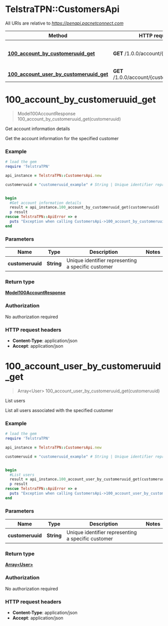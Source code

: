 # TelstraTPN::CustomersApi

All URIs are relative to *https://penapi.pacnetconnect.com*

Method | HTTP request | Description
------------- | ------------- | -------------
[**100_account_by_customeruuid_get**](CustomersApi.md#100_account_by_customeruuid_get) | **GET** /1.0.0/account/{customeruuid} | Get account information details
[**100_account_user_by_customeruuid_get**](CustomersApi.md#100_account_user_by_customeruuid_get) | **GET** /1.0.0/account/{customeruuid}/user | List users


# **100_account_by_customeruuid_get**
> Model100AccountResponse 100_account_by_customeruuid_get(customeruuid)

Get account information details

Get the account information for the specified customer

### Example
```ruby
# load the gem
require 'TelstraTPN'

api_instance = TelstraTPN::CustomersApi.new

customeruuid = "customeruuid_example" # String | Unique identifier representing a specific customer


begin
  #Get account information details
  result = api_instance.100_account_by_customeruuid_get(customeruuid)
  p result
rescue TelstraTPN::ApiError => e
  puts "Exception when calling CustomersApi->100_account_by_customeruuid_get: #{e}"
end
```

### Parameters

Name | Type | Description  | Notes
------------- | ------------- | ------------- | -------------
 **customeruuid** | **String**| Unique identifier representing a specific customer | 

### Return type

[**Model100AccountResponse**](Model100AccountResponse.md)

### Authorization

No authorization required

### HTTP request headers

 - **Content-Type**: application/json
 - **Accept**: application/json



# **100_account_user_by_customeruuid_get**
> Array&lt;User&gt; 100_account_user_by_customeruuid_get(customeruuid)

List users

List all users associated with the specified customer

### Example
```ruby
# load the gem
require 'TelstraTPN'

api_instance = TelstraTPN::CustomersApi.new

customeruuid = "customeruuid_example" # String | Unique identifier representing a specific customer


begin
  #List users
  result = api_instance.100_account_user_by_customeruuid_get(customeruuid)
  p result
rescue TelstraTPN::ApiError => e
  puts "Exception when calling CustomersApi->100_account_user_by_customeruuid_get: #{e}"
end
```

### Parameters

Name | Type | Description  | Notes
------------- | ------------- | ------------- | -------------
 **customeruuid** | **String**| Unique identifier representing a specific customer | 

### Return type

[**Array&lt;User&gt;**](User.md)

### Authorization

No authorization required

### HTTP request headers

 - **Content-Type**: application/json
 - **Accept**: application/json




